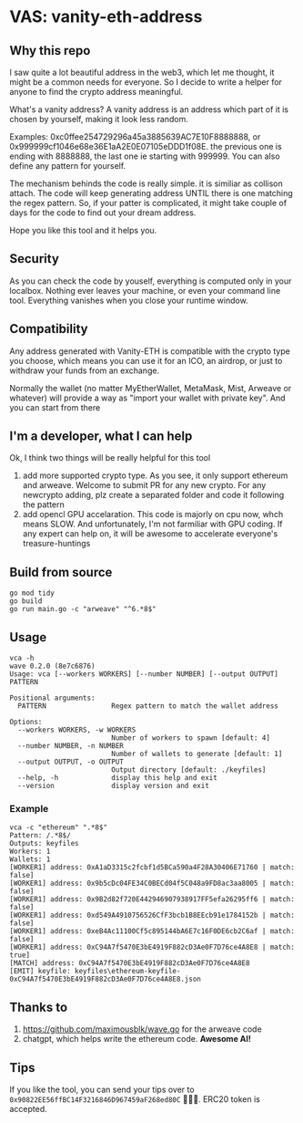 # VAS: vanity-eth-address

## Why this repo
I saw quite a lot beautiful address in the web3, which let me thought, it might be a common needs for everyone. So I decide to write a helper for anyone to find the crypto address meaningful.

What's a vanity address? A vanity address is an address which part of it is chosen by yourself, making it look less random.

Examples: 0xc0ffee254729296a45a3885639AC7E10F8888888, or 0x999999cf1046e68e36E1aA2E0E07105eDDD1f08E. the previous one is ending with 8888888, the last one ie starting with 999999. You can also define any pattern for yourself.


The mechanism behinds the code is really simple. it is similiar as collison attach. The code will keep generating address UNTIL there is one matching the regex pattern. So, if your patter is complicated, it might take couple of days for the code to find out your dream address. 

Hope you like this tool and it helps you.


## Security
As you can check the code by youself, everything is computed only in your localbox. Nothing ever leaves your machine, or even your command line tool. Everything vanishes when you close your runtime window.

## Compatibility
Any address generated with Vanity-ETH is compatible with the crypto type you choose, which means you can use it for an ICO, an airdrop, or just to withdraw your funds from an exchange.

Normally the wallet (no matter MyEtherWallet, MetaMask, Mist, Arweave or whatever) will provide a way as "import your wallet with private key". And you can start from there

## I'm a developer, what I can help
Ok, I think two things will be really helpful for this tool
1. add more supported crypto type. As you see, it only support ethereum and arweave. Welcome to submit PR for any new crypto. For any newcrypto adding, plz create a separated folder and code it following the pattern
2. add opencl GPU accelaration. This code is majorly on cpu now, whch means SLOW. And unfortunately, I'm not farmiliar with GPU coding. If any expert can help on, it will be awesome to accelerate everyone's treasure-huntings



## Build from source
```
go mod tidy
go build
go run main.go -c "arweave" "^6.*8$"
```

## Usage

```
vca -h
wave 0.2.0 (8e7c6876)
Usage: vca [--workers WORKERS] [--number NUMBER] [--output OUTPUT] PATTERN

Positional arguments:
  PATTERN                Regex pattern to match the wallet address

Options:
  --workers WORKERS, -w WORKERS
                         Number of workers to spawn [default: 4]
  --number NUMBER, -n NUMBER
                         Number of wallets to generate [default: 1]
  --output OUTPUT, -o OUTPUT
                         Output directory [default: ./keyfiles]
  --help, -h             display this help and exit
  --version              display version and exit
```

### Example

```
vca -c "ethereum" ".*8$"
Pattern: /.*8$/
Outputs: keyfiles
Workers: 1
Wallets: 1
[WORKER1] address: 0xA1aD3315c2fcbf1d5BCa590a4F28A30406E71760 | match: false]
[WORKER1] address: 0x9b5cDc04FE34C0BECd04f5C048a9FD8ac3aa8005 | match: false]
[WORKER1] address: 0x9B2d82f720E442946907938917FF5efa26295ff6 | match: false]
[WORKER1] address: 0xd549A4910756526CfF3bcb1B8EEcb91e1784152b | match: false]
[WORKER1] address: 0xeB4Ac11100Cf5c895144bA6E7c16F0DE6cb2C6af | match: false]
[WORKER1] address: 0xC94A7f5470E3bE4919F882cD3Ae0F7D76ce4A8E8 | match: true]
[MATCH] address: 0xC94A7f5470E3bE4919F882cD3Ae0F7D76ce4A8E8
[EMIT] keyfile: keyfiles\ethereum-keyfile-0xC94A7f5470E3bE4919F882cD3Ae0F7D76ce4A8E8.json
```

## Thanks to
1. https://github.com/maximousblk/wave.go for the arweave code
2. chatgpt, which helps write the ethereum code. **Awesome AI!**


## Tips
If you like the tool, you can send your tips over to `0x90822EE56ffBC14F3216846D967459aF268ed80C` 💛💛💛. ERC20 token is accepted.